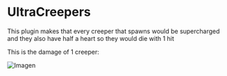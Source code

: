 # UltraCreepers
This plugin makes that every creeper that spawns would be supercharged
and they also have half a heart so they would die with 1 hit

This is the damage of 1 creeper:

![Imagen](https://github.com/user-attachments/assets/6fac0820-326a-4dd5-9e7f-ecfa57643911)
